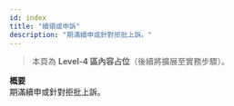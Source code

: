 ```yaml
---
id: index
title: "續領或申訴"
description: "期滿續申或針對拒批上訴。"
---
```


> 本頁為 **Level-4 區內容占位**（後續將擴展至實務步驟）。

**概要**  
期滿續申或針對拒批上訴。
